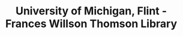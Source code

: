 ---
layout: repo
title: "University of Michigan, Flint - Frances Willson Thomson Library"
id: 4051
permalink: repos/4051/
---